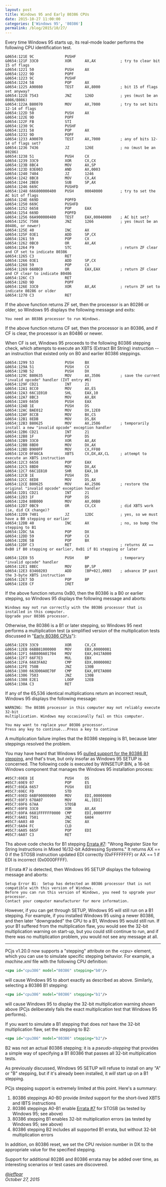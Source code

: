 ```yaml
---
layout: post
title: Windows 95 and Early 80386 CPUs
date: 2015-10-27 11:00:00
categories: ['Windows 95', '80386']
permalink: /blog/2015/10/27/
---
```


Every time Windows 95 starts up, its real-mode loader performs the following CPU identification test.

	&0654:121E 9C              PUSHF   
	&0654:121F 33C0            XOR      AX,AX           ; try to clear bit 15 of flags
	&0654:1221 50              PUSH     AX
	&0654:1222 9D              POPF    
	&0654:1223 9C              PUSHF   
	&0654:1224 58              POP      AX
	&0654:1225 A90080          TEST     AX,8000         ; bit 15 of flags set anyway?
	&0654:1228 7543            JNZ      126D            ; yes (must be an 8086/8086)
	&0654:122A B80070          MOV      AX,7000         ; try to set bits 12-14 of flags
	&0654:122D 50              PUSH     AX
	&0654:122E 9D              POPF    
	&0654:122F FB              STI     
	&0654:1230 9C              PUSHF   
	&0654:1231 58              POP      AX
	&0654:1232 9D              POPF    
	&0654:1233 A90070          TEST     AX,7000         ; any of bits 12-14 of flags set?
	&0654:1236 7436            JZ       126E            ; no (must be an 80286)
	&0654:1238 51              PUSH     CX
	&0654:1239 33C9            XOR      CX,CX
	&0654:123B 8BC4            MOV      AX,SP
	&0654:123D 83E003          AND      AX,0003
	&0654:1240 7404            JZ       1246
	&0654:1242 8BC8            MOV      CX,AX
	&0654:1244 2BE0            SUB      SP,AX
	&0654:1246 669C            PUSHFD  
	&0654:1248 666800000400    PUSH     00040000        ; try to set the AC bit of flags
	&0654:124E 669D            POPFD   
	&0654:1250 669C            PUSHFD  
	&0654:1252 6658            POP      EAX
	&0654:1254 669D            POPFD   
	&0654:1256 66A900000400    TEST     EAX,00040000    ; AC bit set?
	&0654:125C 7508            JNZ      1266            ; yes (must be an 80486, or newer)
	&0654:125E 40              INC      AX
	&0654:125F 03E1            ADD      SP,CX
	&0654:1261 59              POP      CX
	&0654:1262 0BC0            OR       AX,AX
	&0654:1264 F9              STC                      ; return ZF clear and CF set to indicate 80386 
	&0654:1265 C3              RET
	&0654:1266 03E1            ADD      SP,CX
	&0654:1268 59              POP      CX
	&0654:1269 660BC0          OR       EAX,EAX         ; return ZF clear and CF clear to indicate 80486
	&0654:126C C3              RET     
	&0654:126D 9D              POPF    
	&0654:126E 33C0            XOR      AX,AX           ; return ZF set to indicate 80286 or older
	&0654:1270 C3              RET
	     
If the above function returns ZF set, then the processor is an 80286 or older, so Windows 95 displays the
following message and exits:

	You need an 80386 processor to run Windows.

If the above function returns CF set, then the processor is an 80386, and if CF is clear, the processor is an
80486 or newer.

When CF is set, Windows 95 proceeds to the following 80386 stepping check, which attempts to execute an
XBTS (Extract Bit String) instruction -- an instruction that existed only on B0 and earlier 80386 steppings.

	&0654:1299 53              PUSH     BX
	&0654:129A 51              PUSH     CX
	&0654:129B 52              PUSH     DX
	&0654:129C B80635          MOV      AX,3506         ; save the current "invalid opcode" handler (IVT entry #6)
	&0654:129F CD21            INT      21
	&0654:12A1 8CC0            MOV      AX,ES
	&0654:12A3 66C1E010        SHL      EAX,10
	&0654:12A7 8BC3            MOV      AX,BX
	&0654:12A9 6650            PUSH     EAX
	&0654:12AB 1E              PUSH     DS
	&0654:12AC BAE012          MOV      DX,12E0
	&0654:12AF 8CCB            MOV      BX,CS
	&0654:12B1 8EDB            MOV      DS,BX
	&0654:12B3 B80625          MOV      AX,2506         ; temporarily install a new "invalid opcode" exception handler
	&0654:12B6 CD21            INT      21
	&0654:12B8 1F              POP      DS
	&0654:12B9 33C0            XOR      AX,AX
	&0654:12BB 8BD0            MOV      DX,AX
	&0654:12BD B900FF          MOV      CX,FF00
	&0654:12C0 0FA6CA          XBTS     CX,DX,AX,CL     ; attempt to execute an XBTS instruction 
	&0654:12C3 6658            POP      EAX
	&0654:12C5 8BD0            MOV      DX,AX
	&0654:12C7 66C1E810        SHR      EAX,10
	&0654:12CB 1E              PUSH     DS
	&0654:12CC 8ED8            MOV      DS,AX
	&0654:12CE B80625          MOV      AX,2506         ; restore the original "invalid opcode" exception handler
	&0654:12D1 CD21            INT      21
	&0654:12D3 1F              POP      DS
	&0654:12D4 B8B000          MOV      AX,00B0
	&0654:12D7 0BC9            OR       CX,CX           ; did XBTS work (ie, did CX change)?
	&0654:12D9 7401            JZ       12DC            ; yes, so we must have a B0 stepping or earlier
	&0654:12DB 40              INC      AX              ; no, so bump the stepping to B1
	&0654:12DC 5A              POP      DX
	&0654:12DD 59              POP      CX
	&0654:12DE 5B              POP      BX
	&0654:12DF C3              RET                      ; returns AX == 0xB0 if B0 stepping or earlier, 0xB1 if B1 stepping or later 
	     
	&0654:12E0 55              PUSH     BP              ; temporary "invalid opcode" handler
	&0654:12E1 8BEC            MOV      BP,SP
	&0654:12E3 83460203        ADD      [BP+02],0003    ; advance IP past the 3-byte XBTS instruction
	&0654:12E7 5D              POP      BP
	&0654:12E8 CF              IRET    

If the above function returns 0xB0, then the 80386 is a B0 or earlier stepping, so Windows 95 displays the
following message and aborts:

	Windows may not run correctly with the 80386 processor that is installed in this computer.
	Upgrade your 80386 processor.

Otherwise, the 80386 is a B1 or later stepping, so Windows 95 next performs a multiplication test (a simplified
version of the multiplication tests discussed in "[Early 80386 CPUs](/blog/2015/02/23/)"):

	&0654:12E9 33C9            XOR      CX,CX
	&0654:12EB 66BB81000000    MOV      EBX,00000081
	&0654:12F1 66B800A01704    MOV      EAX,0417A000
	&0654:12F7 66F7E3          MUL      EBX
	&0654:12FA 6683FA02        CMP      EDX,00000002
	&0654:12FE 750B            JNZ      130B
	&0654:1300 663D00A0E70F    CMP      EAX,0FE7A000
	&0654:1306 7503            JNZ      130B
	&0654:1308 E2E1            LOOP     12EB
	&0654:130A C3              RET     

If any of the 65,536 identical multiplications return an incorrect result, Windows 95 displays the following
message:

	WARNING: The 80386 processor in this computer may not reliably execute 32-bit
	multiplication.	Windows may occasionally fail on this computer.
	
	You may want to replace your 80386 processor.
    Press any key to continue...Press a key to continue

A multiplication failure implies that the 80386 stepping is B1, because later steppings resolved the problem.

You may have heard that Windows 95 [pulled support for the 80386 B1 stepping](http://blogs.msdn.com/b/oldnewthing/archive/2011/01/12/10114521.aspx),
and that's true, but only insofar as Windows 95 SETUP is concerned.  The following code is executed by WINSETUP.BIN,
a 16-bit Windows component that manages the Windows 95 installation process:

	#05C7:69E8 1E              PUSH     DS
	#05C7:69E9 07              POP      ES
	#05C7:69EA 6657            PUSH     EDI
	#05C7:69EC FD              STD     
	#05C7:69ED 66BF00000000    MOV      EDI,00000000
	#05C7:69F3 678A07          MOV      AL,[EDI]
	#05C7:69F6 67AA            STOSB   
	#05C7:69F8 33C0            XOR      AX,AX
	#05C7:69FA 6681FFFFFF0000  CMP      EDI,0000FFFF
	#05C7:6A01 7501            JNZ      6A04
	#05C7:6A03 40              INC      AX
	#05C7:6A04 FC              CLD     
	#05C7:6A05 665F            POP      EDI
	#05C7:6A07 C3              RET

Ths above code checks for B1 stepping [Errata #7](/pubs/pc/reference/intel/80386/#b1-errata): "Wrong Register Size for
String Instructions in Mixed 16/32-bit Addressing Systems."  It returns AX == 0 if the STOSB instruction updated EDI
correctly (0xFFFFFFFF) or AX == 1 if EDI is incorrect (0x0000FFFF).

If Errata #7 is detected, then Windows 95 SETUP displays the following message and aborts:

	Setup Error B1:  Setup has detected an 80386 processor that is not compatible with this version of Windows.
	Before you can run this version of Windows, you need to upgrade your processor.
	Contact your computer manufacturer for more information.

However, if you can get through SETUP, Windows 95 will still run on a B1 stepping.  For example, if you installed
Windows 95 using a newer 80386, and then later "downgraded" the CPU to a B1, Windows 95 would still run.  If your B1
suffered from the multiplication flaw, you would see the 32-bit multiplication warning on start-up, but you could
still continue to run, and if there was no multiplication problem, you would not see any message at all.

---

PCjs v1.20.0 now supports a "stepping" attribute on the &lt;cpu&gt; element, which you can use to simulate specific
stepping behavior.  For example, a *machine.xml* file with the following CPU definition: 

```xml
<cpu id="cpu386" model="80386" stepping="b0"/>
```

will cause Windows 95 to abort exactly as described as above.  Similarly, selecting a 80386 B1 stepping:

```xml
<cpu id="cpu386" model="80386" stepping="b1"/>
```

will cause Windows 95 to display the 32-bit multiplication warning shown above (PCjs deliberately fails the exact
multiplication test that Windows 95 performs).

If you want to simulate a B1 stepping that does *not* have the 32-bit multiplication flaw, set the stepping to B2:

```xml
<cpu id="cpu386" model="80386" stepping="b2"/>
```

B2 was not an actual 80386 stepping; it is a *pseudo-stepping* that provides a simple way of specifying a B1 80386 that
passes all 32-bit multiplication tests.

As previously discussed, Windows 95 SETUP will refuse to install on any "A" or "B" stepping, but if it's already been
installed, it *will* start up on a B1 stepping.

PCjs stepping support is extremely limited at this point.  Here's a summary:

1. 80386 steppings A0-B0 provide *limited* support for the short-lived XBTS and IBTS instructions
2. 80386 steppings A0-B1 enable [Errata #7](/pubs/pc/reference/intel/80386/#b1-errata) for STOSB (as tested by Windows 95; see above)
3. 80386 stepping B1 enables 32-bit multiplication errors (as tested by Windows 95; see above)
4. 80386 stepping B2 includes all supported B1 errata, but without 32-bit multiplication errors

In addition, on 80386 reset, we set the CPU revision number in DX to the appropriate value for the specified stepping.

Support for additional 80286 and 80386 errata may be added over time, as interesting scenarios or test cases are discovered.

*[@jeffpar](http://twitter.com/jeffpar)*  
*October 27, 2015*
